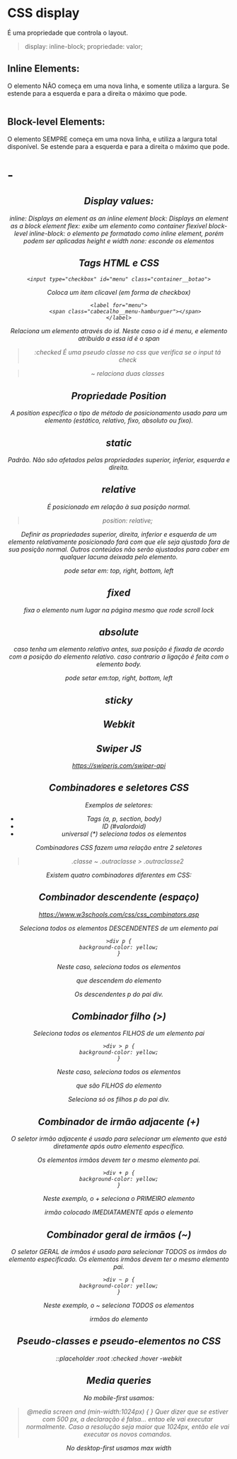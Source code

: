 # CSS display

É uma propriedade que controla o layout.

>display: inline-block;
>propriedade: valor;

## Inline Elements:

O elemento NÃO começa em uma nova linha, e somente utiliza a largura.
Se estende para a esquerda e para a direita o máximo que pode.

<span>
<a>
<img>

## Block-level Elements:

O elemento SEMPRE começa em uma nova linha, e utiliza a largura total disponível.
Se estende para a esquerda e para a direita o máximo que pode.

<div>
<h1> - <h6>
<p>
<form>
<header>
<footer>
<section>

# Display values:

inline:	Displays an element as an inline element
block:	Displays an element as a block element
flex: exibe um elemento como container flexível *block-level*
inline-block: o elemento pe formatado como inline element, porém podem ser aplicadas height e width
none: esconde os elementos


# Tags HTML e CSS

    <input type="checkbox" id="menu" class="container__botao">
Coloca um item clicavel (em forma de checkbox)

    <label for="menu">
        <span class="cabecalho__menu-hamburguer"></span>
    </label>

Relaciona um elemento através do id. Neste caso o id é menu, e elemento atribuido a essa id é o span

>:checked
É uma pseudo classe no css que verifica se o input tá check

>~
relaciona duas classes

# Propriedade Position

A position especifica o tipo de método de posicionamento usado para um elemento (estático, relativo, fixo, absoluto ou fixo).

## static

Padrão.
Não são afetados pelas propriedades superior, inferior, esquerda e direita.

## relative

É posicionado em relação à sua posição normal.

>position: relative;

Definir as propriedades superior, direita, inferior e esquerda de um elemento relativamente posicionado fará com que ele seja ajustado fora de sua posição normal. Outros conteúdos não serão ajustados para caber em qualquer lacuna deixada pelo elemento.

pode setar em: top, right, bottom, left 

## fixed

fixa o elemento num lugar na página mesmo que rode scroll lock

## absolute

caso tenha um elemento relativo antes, sua posição é fixada de acordo com a posição do elemento relativo.
caso contrario a ligação é feita com o elemento body.

pode setar em:top, right, bottom, left

## sticky

# Webkit

# Swiper JS

https://swiperjs.com/swiper-api

# Combinadores  e seletores CSS

Exemplos de seletores:

* Tags (a, p, section, body)
* ID (#valordoid)
* universal (*) seleciona todos os elementos

Combinadores CSS fazem uma relação entre 2 seletores

>.classe ~ .outraclasse > .outraclasse2

Existem quatro combinadores diferentes em CSS:

## Combinador descendente (espaço)

https://www.w3schools.com/css/css_combinators.asp

Seleciona todos os elementos DESCENDENTES de um elemento pai

    >div p {
    background-color: yellow;
    }

Neste caso, seleciona todos os elementos <p> que descendem do elemento <div>
Os descendentes p do pai div.

## Combinador filho (>)

Seleciona todos os elementos FILHOS de um elemento pai

    >div > p {
    background-color: yellow;
    }

Neste caso, seleciona todos os elementos <p> que são FILHOS do elemento <div>
Seleciona só os filhos p do pai div.    

## Combinador de irmão adjacente (+)

O seletor irmão adjacente é usado para selecionar um elemento que está diretamente após outro elemento específico.

Os elementos irmãos devem ter o mesmo elemento pai.

    >div + p {
    background-color: yellow;
    }

Neste exemplo, o + seleciona o PRIMEIRO elemento <p> irmão colocado IMEDIATAMENTE após o elemento <div>

## Combinador geral de irmãos (~)

O seletor GERAL de irmãos é usado para selecionar TODOS os irmãos do elemento especificado.
Os elementos irmãos devem ter o mesmo elemento pai.

    >div ~ p {
    background-color: yellow;
    }

Neste exemplo, o ~ seleciona TODOS os elementos <p> irmãos do elemento <div>

# Pseudo-classes e pseudo-elementos no CSS

::placeholder
:root
:checked
:hover
-webkit

# Media queries

No mobile-first usamos:
>@media screen and (min-width:1024px) {
}
Quer dizer que se estiver com 500 px, a declaração é falsa... entao ele vai executar normalmente.
Caso a resolução seja maior que 1024px, então ele vai executar os novos comandos.

No desktop-first usamos max width







